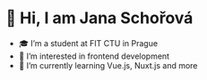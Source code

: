 # 👋 Hi, I am Jana Schořová
- :mortar_board: I’m a student at FIT CTU in Prague
- 👀 I’m interested in frontend development
- :book: I’m currently learning Vue.js, Nuxt.js and more

<!---
schorovajani/schorovajani is a ✨ special ✨ repository because its `README.md` (this file) appears on your GitHub profile.
You can click the Preview link to take a look at your changes.
--->
